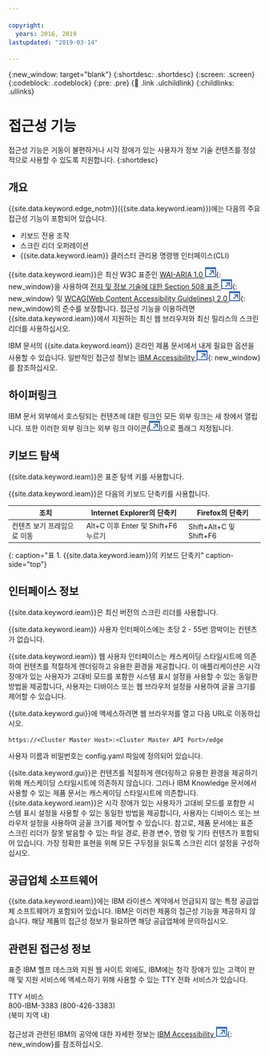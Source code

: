 ```yaml
---

copyright:
  years: 2016, 2019
lastupdated: "2019-03-14"

---
```


{:new_window: target="blank"}
{:shortdesc: .shortdesc}
{:screen: .screen}
{:codeblock: .codeblock}
{:pre: .pre}
{:child: .link .ulchildlink}
{:childlinks: .ullinks}

# 접근성 기능

접근성 기능은 거동이 불편하거나 시각 장애가 있는 사용자가 정보 기술 컨텐츠를 정상적으로 사용할 수 있도록 지원합니다.
{:shortdesc}

## 개요

{{site.data.keyword.edge_notm}}({{site.data.keyword.ieam}})에는 다음의 주요 접근성 기능이 포함되어 있습니다.

* 키보드 전용 조작
* 스크린 리더 오퍼레이션
* {{site.data.keyword.ieam}} 클러스터 관리용 명령행 인터페이스(CLI)

{{site.data.keyword.ieam}}은 최신 W3C 표준인 [WAI-ARIA 1.0 ![외부 링크 아이콘](../images/icons/launch-glyph.svg "외부 링크 아이콘")](http://www.w3.org/TR/wai-aria/){: new_window}을 사용하여 [전자 및 정보 기술에 대한 Section 508 표준 ![외부 링크 아이콘](../images/icons/launch-glyph.svg "외부 링크 아이콘")](http://www.access-board.gov/guidelines-and-standards/communications-and-it/about-the-section-508-standards/section-508-standards){: new_window} 및 [WCAG(Web Content Accessibility Guidelines) 2.0 ![외부 링크 아이콘](../images/icons/launch-glyph.svg "외부 링크 아이콘")](http://www.w3.org/TR/WCAG20/){: new_window}의 준수를 보장합니다. 접근성 기능을 이용하려면 {{site.data.keyword.ieam}}에서 지원하는 최신 웹 브라우저와 최신 릴리스의 스크린 리더를 사용하십시오.

IBM 문서의 {{site.data.keyword.ieam}} 온라인 제품 문서에서 내게 필요한 옵션을 사용할 수 있습니다. 일반적인 접근성 정보는 [IBM Accessibility ![외부 링크 아이콘](../images/icons/launch-glyph.svg "외부 링크 아이콘")](http://www.ibm.com/accessibility/us/en/){: new_window}를 참조하십시오.

## 하이퍼링크

IBM 문서 외부에서 호스팅되는 컨텐츠에 대한 링크인 모든 외부 링크는 새 창에서 열립니다. 또한 이러한 외부 링크는 외부 링크 아이콘(![외부 링크 아이콘](../images/icons/launch-glyph.svg "외부 링크 아이콘"))으로 플래그 지정됩니다.

## 키보드 탐색

{{site.data.keyword.ieam}}은 표준 탐색 키를 사용합니다.

{{site.data.keyword.ieam}}은 다음의 키보드 단축키를 사용합니다.

|조치|Internet Explorer의 단축키|Firefox의 단축키|
|------|------------------------------|--------------------|
|컨텐츠 보기 프레임으로 이동|Alt+C 이후 Enter 및 Shift+F6 누르기|Shift+Alt+C 및 Shift+F6|
{: caption="표 1. {{site.data.keyword.ieam}}의 키보드 단축키" caption-side="top"}

## 인터페이스 정보

{{site.data.keyword.ieam}}은 최신 버전의 스크린 리더를 사용합니다.

{{site.data.keyword.ieam}} 사용자 인터페이스에는 초당 2 - 55번 깜박이는 컨텐츠가 없습니다.

{{site.data.keyword.ieam}} 웹 사용자 인터페이스는 캐스케이딩 스타일시트에 의존하여 컨텐츠를 적절하게 렌더링하고 유용한 환경을 제공합니다. 이 애플리케이션은 시각 장애가 있는 사용자가 고대비 모드를 포함한 시스템 표시 설정을 사용할 수 있는 동일한 방법을 제공합니다, 사용자는 디바이스 또는 웹 브라우저 설정을 사용하여 글꼴 크기를 제어할 수 있습니다.

{{site.data.keyword.gui}}에 액세스하려면 웹 브라우저를 열고 다음 URL로 이동하십시오.

`https://<Cluster Master Host>:<Cluster Master API Port>/edge`

사용자 이름과 비밀번호는 config.yaml 파일에 정의되어 있습니다.

{{site.data.keyword.gui}}은 컨텐츠를 적절하게 렌더링하고 유용한 환경을 제공하기 위해 캐스케이딩 스타일시트에 의존하지 않습니다. 그러나 IBM Knowledge 문서에서 사용할 수 있는 제품 문서는 캐스케이딩 스타일시트에 의존합니다. {{site.data.keyword.ieam}}은 시각 장애가 있는 사용자가 고대비 모드를 포함한 시스템 표시 설정을 사용할 수 있는 동일한 방법을 제공합니다, 사용자는 디바이스 또는 브라우저 설정을 사용하여 글꼴 크기를 제어할 수 있습니다. 참고로, 제품 문서에는 표준 스크린 리더가 잘못 발음할 수 있는 파일 경로, 환경 변수, 명령 및 기타 컨텐츠가 포함되어 있습니다. 가장 정확한 표현을 위해 모든 구두점을 읽도록 스크린 리더 설정을 구성하십시오.


## 공급업체 소프트웨어

{{site.data.keyword.ieam}}에는 IBM 라이센스 계약에서 언급되지 않는 특정 공급업체 소프트웨어가 포함되어 있습니다. IBM은 이러한 제품의 접근성 기능을 제공하지 않습니다. 해당 제품의 접근성 정보가 필요하면 해당 공급업체에 문의하십시오.

## 관련된 접근성 정보

표준 IBM 헬프 데스크와 지원 웹 사이트 외에도, IBM에는 청각 장애가 있는 고객이 판매 및 지원 서비스에 액세스하기 위해 사용할 수 있는 TTY 전화 서비스가 있습니다.

TTY 서비스  
 800-IBM-3383 (800-426-3383)  
 (북미 지역 내)

접근성과 관련된 IBM의 공약에 대한 자세한 정보는 [IBM Accessibility ![외부 링크 아이콘](../images/icons/launch-glyph.svg "외부 링크 아이콘")](http://www.ibm.com/able){: new_window}를 참조하십시오.
